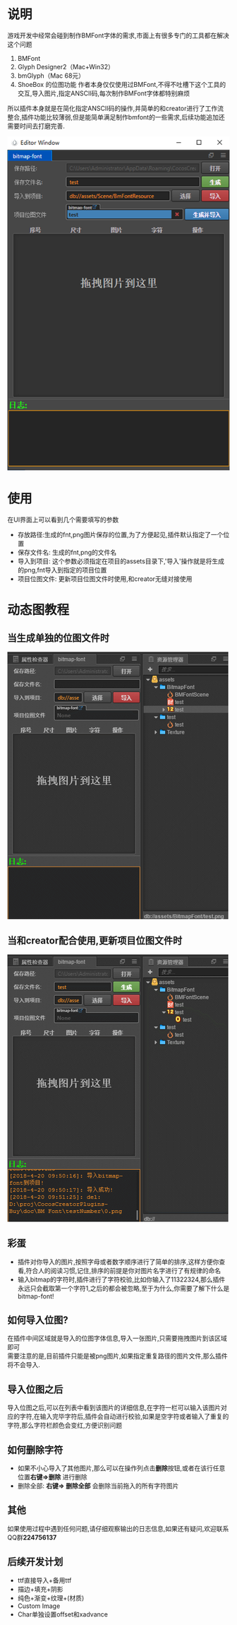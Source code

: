 # 说明
游戏开发中经常会碰到制作BMFont字体的需求,市面上有很多专门的工具都在解决这个问题
1. BMFont
2. Glyph Designer2（Mac+Win32）
3. bmGlyph（Mac 68元）
4. ShoeBox 的位图功能
作者本身仅仅使用过BMFont,不得不吐槽下这个工具的交互,导入图片,指定ANSCII码,每次制作BMFont字体都特别麻烦

所以插件本身就是在简化指定ANSCII码的操作,并简单的和creator进行了工作流整合,插件功能比较薄弱,但是能简单满足制作bmfont的一些需求,后续功能追加还需要时间去打磨完善.

![](scene2.png)
# 使用
在UI界面上可以看到几个需要填写的参数
- 存放路径:生成的fnt,png图片保存的位置,为了方便起见,插件默认指定了一个位置
- 保存文件名: 生成的fnt,png的文件名
- 导入到项目: 这个参数必须指定在项目的assets目录下,'导入'操作就是将生成的png,fnt导入到指定的项目位置
- 项目位图文件: 更新项目位图文件时使用,和creator无缝对接使用

# 动态图教程
## 当生成单独的位图文件时
![](gen1.gif)
## 当和creator配合使用,更新项目位图文件时
![](gen2.gif)

## 彩蛋
- 插件对你导入的图片,按照字母或者数字顺序进行了简单的排序,这样方便你查看,符合人的阅读习惯,记住,排序的前提是你对图片名字进行了有规律的命名
- 输入bitmap的字符时,插件进行了字符校验,比如你输入了11322324,那么插件永远只会截取第一个字符1,之后的都会被忽略,至于为什么,你需要了解下什么是bitmap-font!


## 如何导入位图?
在插件中间区域就是导入的位图字体信息,导入一张图片,只需要拖拽图片到该区域即可   
需要注意的是,目前插件只能是被png图片,如果指定重复路径的图片文件,那么插件将不会导入.
## 导入位图之后
导入位图之后,可以在列表中看到该图片的详细信息,在字符一栏可以输入该图片对应的字符,在输入完毕字符后,插件会自动进行校验,如果是空字符或者输入了重复的字符,那么字符栏颜色会变红,方便识别问题

## 如何删除字符
- 如果不小心导入了其他图片,那么可以在操作列点击**删除**按钮,或者在该行任意位置**右键=>删除** 进行删除
- 删除全部: **右键=> 删除全部** 会删除当前拖入的所有字符图片

## 其他
如果使用过程中遇到任何问题,请仔细观察输出的日志信息,如果还有疑问,欢迎联系QQ群**224756137**

## 后续开发计划
- ttf直接导入+备用ttf
- 描边+填充+阴影
- 纯色+渐变+纹理+(材质)
- Custom Image
- Char单独设置offset和xadvance
